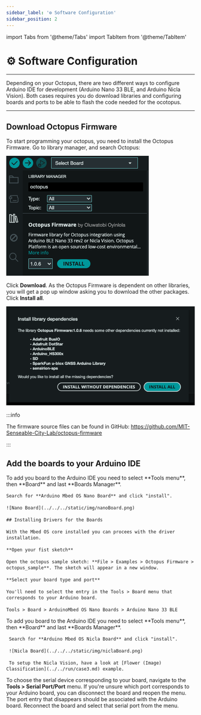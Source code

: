```yaml
---
sidebar_label: '⚙️ Software Configuration'
sidebar_position: 2
---
```

import Tabs from '@theme/Tabs'
import TabItem from '@theme/TabItem'

# ⚙️ Software Configuration

---

Depending on your Octopus, there are two different ways to configure Arduino IDE for development (Arduino Nano 33 BLE, and Arduino Nicla Vision). Both cases requires you do download libraries and configuring boards and ports to be able to flash the code needed for the ocotopus.

---

## Download Octopus Firmware

To start programming your octopus, you need to install the Octopus Firmware. 
Go to library manager, and search Octopus: 

![Octopus Library](../../../static/img/electronics/octopus-library.png)

Click **Download**. As the Octopus Firmware is dependent on other libraries, you will get a pop up window asking you to download the other packages. Click **Install all**. 

![Octopus Downloads](../../../static/img/electronics/octopus-download.png)


:::info

The firmware source files can be found in GitHub: https://github.com/MIT-Senseable-City-Lab/octopus-firmware 

:::



## Add the boards to your Arduino IDE

<Tabs>
  <TabItem value="ble" label="Nano 33 BLE" default>
    To add you board to the Arduino IDE you need to select **Tools menu**, then **Board** and last **Boards Manager**.

    Search for **Arduino Mbed OS Nano Board** and click "install".  

    ![Nano Board](../../../static/img/nanoBoard.png) 

    ## Installing Drivers for the Boards

    With the Mbed OS core installed you can procees with the driver installation.

    **Open your fist sketch**

    Open the octopus sample sketch: **File > Examples > Octopus Firmware > octopus_sample**. The sketch will appear in a new window.

    **Select your board type and port**

    You'll need to select the entry in the Tools > Board menu that corresponds to your Arduino board.

    Tools > Board > ArduinoMbed OS Nano Boards > Arduino Nano 33 BLE

  </TabItem>
  <TabItem value="nicla" label="Nicla Vision">
     To add you board to the Arduino IDE you need to select **Tools menu**, then **Board** and last **Boards Manager**.

     Search for **Arduino Mbed OS Nicla Board** and click "install".

     ![Nicla Board](../../../static/img/niclaBoard.png)

     To setup the Nicla Vision, have a look at [Flower (Image) Classification](../../run/case3.md) example. 
  </TabItem>
</Tabs>

To choose the serial device corresponding to your board, navigate to the **Tools > Serial Port/Port** menu. If you're unsure which port corresponds to your Arduino board, you can disconnect the board and reopen the menu. The port entry that disappears should be associated with the Arduino board. Reconnect the board and select that serial port from the menu.



